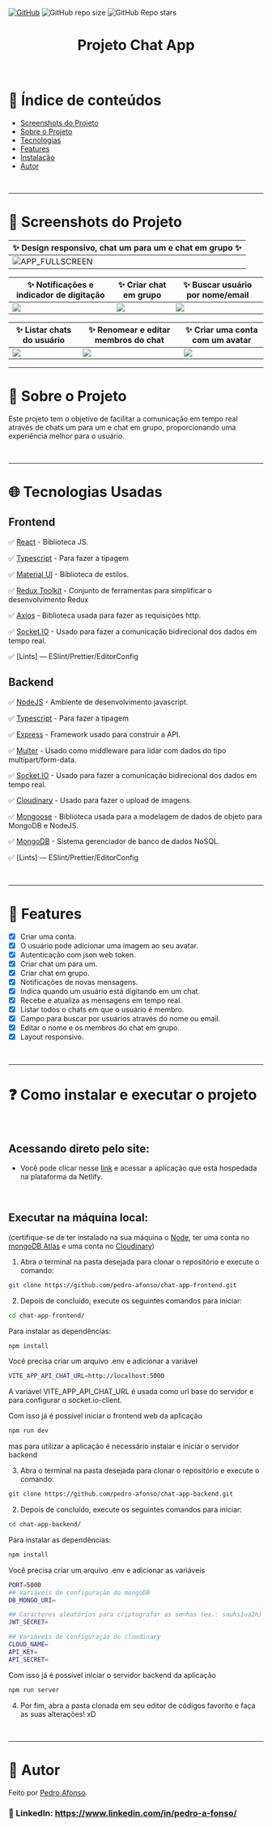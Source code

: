 <a href="./LICENSE">![GitHub](https://img.shields.io/github/license/pedro-afonso/chat-app-frontend?style=plastic)</a>
![GitHub repo size](https://img.shields.io/github/repo-size/pedro-afonso/chat-app-frontend?style=plastic)
![GitHub Repo stars](https://img.shields.io/github/stars/pedro-afonso/chat-app-frontend?color=yellow&style=plastic)

<h1 align="center">Projeto Chat App</h1>

<br />

# :pushpin: Índice de conteúdos

- [Screenshots do Projeto](#camera_flash-screenshots-do-projeto)
- [Sobre o Projeto](#monocle_face-sobre-o-projeto)
- [Tecnologias](#globe_with_meridians-tecnologias-usadas)
- [Features](#triangular_flag_on_post-features)
- [Instalação](#question-como-instalar-e-executar-o-projeto)
- [Autor](#closed_book-autor)

</br>

---

# :camera_flash: Screenshots do Projeto


| :sparkles: Design responsivo, chat um para um e chat em grupo :sparkles: |
|---|
| ![APP_FULLSCREEN](https://user-images.githubusercontent.com/50973575/203847038-ed899369-fc18-4ca2-96c8-aa8313484c6e.png) |

| :sparkles: Notificações e indicador de digitação | :sparkles: Criar chat em grupo | :sparkles: Buscar usuário por nome/email |
|--|--|--|
|<img src="https://user-images.githubusercontent.com/50973575/206700865-69288e42-a041-4dd6-9b34-c1a7539a2c1d.png" /> | <img src='https://user-images.githubusercontent.com/50973575/203847041-ed238bec-9717-450b-b551-53d8862151b8.png' /> | <img src='https://user-images.githubusercontent.com/50973575/203847044-780f0526-3c45-4ae0-a575-0c1eda4c6c28.png' /> |

| :sparkles: Listar chats do usuário | :sparkles: Renomear e editar membros do chat | :sparkles: Criar uma conta com um avatar |
|--|--|--|
| <img src='https://user-images.githubusercontent.com/50973575/203847040-7394e32d-6ba9-4e48-968a-0f4930cdaa25.png' /> | <img src='https://user-images.githubusercontent.com/50973575/203847033-928cd84a-2301-4d81-9ffd-b0adcc293e8b.png' /> | <img src='https://user-images.githubusercontent.com/50973575/203847037-3c88cd19-fb3b-42ff-a046-b9d274c42b20.png' /> |

---

# :monocle_face: Sobre o Projeto

Este projeto tem o objetivo de facilitar a comunicação em tempo real através de chats um para um e chat em grupo, proporcionando uma experiência melhor para o usuário.

<br />

---

# :globe_with_meridians: Tecnologias Usadas

## Frontend

✅ [React](https://reactjs.org/) - Biblioteca JS.

✅ [Typescript](https://www.typescriptlang.org) - Para fazer a tipagem

✅ [Material UI](https://mui.com) - Biblioteca de estilos.

✅ [Redux Toolkit](https://redux-toolkit.js.org) - Conjunto de ferramentas para simplificar o desenvolvimento Redux

✅ [Axios](https://axios-http.com) - Biblioteca usada para fazer as requisições http.

✅ [Socket.IO](https://socket.io) - Usado para fazer a comunicação bidirecional dos dados em tempo real.

✅ [Lints] — ESlint/Prettier/EditorConfig

## Backend

✅ [NodeJS](https://nodejs.org/en/) - Ambiente de desenvolvimento javascript.

✅ [Typescript](https://www.typescriptlang.org) - Para fazer a tipagem

✅ [Express](https://expressjs.com) - Framework usado para construir a API.

✅ [Multer](https://github.com/expressjs/multer#readme) - Usado como middleware para lidar com dados do tipo multipart/form-data.

✅ [Socket.IO](https://socket.io) - Usado para fazer a comunicação bidirecional dos dados em tempo real.

✅ [Cloudinary](https://cloudinary.com) - Usado para fazer o upload de imagens.

✅ [Mongoose](https://mongoosejs.com) - Biblioteca usada para a modelagem de dados de objeto para MongoDB e NodeJS.

✅ [MongoDB](https://www.mongodb.com) - Sistema gerenciador de banco de dados NoSQL.

✅ [Lints] — ESlint/Prettier/EditorConfig

<br />

---

# :triangular_flag_on_post: Features

- [x] Criar uma conta.
- [x] O usuário pode adicionar uma imagem ao seu avatar.
- [x] Autenticação com json web token.
- [x] Criar chat um para um.
- [x] Criar chat em grupo.
- [x] Notificações de novas mensagens.
- [x] Indica quando um usuário está digitando em um chat.
- [x] Recebe e atualiza as mensagens em tempo real.
- [x] Listar todos o chats em que o usuário é membro.
- [x] Campo para buscar por usuários através do nome ou email.
- [x] Editar o nome e os membros do chat em grupo.
- [x] Layout responsivo.

<br />

---

# :question: Como instalar e executar o projeto

<br />

## Acessando direto pelo site:

- Você pode clicar nesse [link](https://pedro-afonso-chat-app.netlify.app) e acessar a aplicação que está hospedada na plataforma da Netlify.

<br />

## Executar na máquina local:

(certifique-se de ter instalado na sua máquina o [Node](https://nodejs.org/en/), ter uma conta no [mongoDB Atlas](https://www.mongodb.com) e uma conta no [Cloudinary](https://cloudinary.com))

1. Abra o terminal na pasta desejada para clonar o repositório e execute o comando:

```bash
git clone https://github.com/pedro-afonso/chat-app-frontend.git
```

2. Depois de concluído, execute os seguintes comandos para iniciar:

```bash
cd chat-app-frontend/
```

Para instalar as dependências:

```bash
npm install
```

Você precisa criar um arquivo .env e adicionar a variável

```bash
VITE_APP_API_CHAT_URL=http://localhost:5000
```

A variável VITE_APP_API_CHAT_URL é usada como url base do servidor e para configurar o socket.io-client.

Com isso já é possível iniciar o frontend web da aplicação

```bash
npm run dev
```

mas para utilizar a aplicação é necessário instalar e iniciar o servidor backend

3. Abra o terminal na pasta desejada para clonar o repositório e execute o comando:

```bash
git clone https://github.com/pedro-afonso/chat-app-backend.git
```

2. Depois de concluído, execute os seguintes comandos para iniciar:

```bash
cd chat-app-backend/
```

Para instalar as dependências:

```bash
npm install
```

Você precisa criar um arquivo .env e adicionar as variáveis

```bash
PORT=5000
## Variáveis de configuração do mongoDB
DB_MONGO_URI=

## Caracteres aleatórios para criptografar as senhas (ex.: sauhs1ua2h)
JWT_SECRET=

## Variáveis de configuração do cloudinary
CLOUD_NAME=
API_KEY=
API_SECRET=
```

Com isso já é possível iniciar o servidor backend da aplicação

```bash
npm run server
```

4. Por fim, abra a pasta clonada em seu editor de códigos favorito e faça as suas alterações! xD

<br />

---

# :closed_book: Autor

Feito por [Pedro Afonso](https://github.com/pedro-afonso).

### :link: LinkedIn: https://www.linkedin.com/in/pedro-a-fonso/
